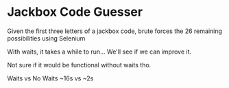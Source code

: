 # Jackbox Code Guesser

Given the first three letters of a jackbox code, brute forces the 26 remaining possibilities using Selenium

With waits, it takes a while to run... We'll see if we can improve it.

Not sure if it would be functional without waits tho.

Waits vs No Waits
~16s vs ~2s
